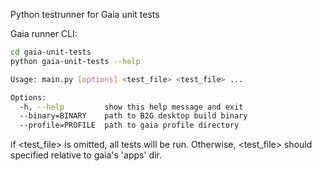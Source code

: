 Python testrunner for Gaia unit tests

Gaia runner CLI:

````sh
cd gaia-unit-tests
python gaia-unit-tests --help

Usage: main.py [options] <test_file> <test_file> ...

Options:
  -h, --help         show this help message and exit
  --binary=BINARY    path to B2G desktop build binary
  --profile=PROFILE  path to gaia profile directory
````

if &lt;test_file> is omitted, all tests will be run.  Otherwise, &lt;test_file> should
specified relative to gaia's 'apps' dir.
